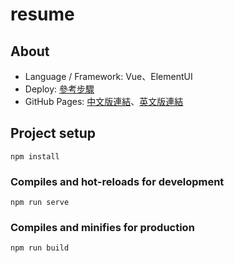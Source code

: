 
# resume 

## About

 - Language / Framework: Vue、ElementUI
 - Deploy: [參考步驟](https://github.com/genius9450/resume/blob/master/deploy.sh)
 - GitHub Pages: [中文版連結](https://genius9450.github.io/resume/index?lang=zh)、[英文版連結](https://genius9450.github.io/resume/index?lang=en)


## Project setup
```
npm install
```

### Compiles and hot-reloads for development
```
npm run serve
```

### Compiles and minifies for production
```
npm run build
```
